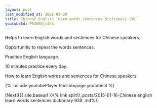 ```yaml
---
layout: post
last_modified_at: 2021-03-29
title: Chinese English learn words sentences Dictionary 158 
youtubeId: P54W8Ujt4h8
---
```

 
 
Helps to learn English words and sentences for Chinese speakers.

Opportunitiy to repeat the words sentences. 

Practice English language. 
 
10 minutes practice every day. 
 
How to learn English words and sentences for Chinese speakers 
 
{% include youtubePlayer.html id=page.youtubeId %}
 
 
[Next]({{ site.baseurl }}{% link  split1/_posts/2015-01-16-Chinese english learn words sentences dictionary 938 .md%})
 
